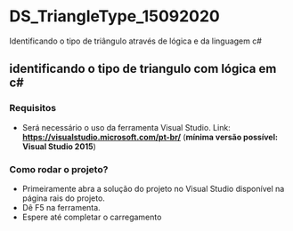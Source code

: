# DS_TriangleType_15092020
Identificando o tipo de triângulo através de lógica e da linguagem c#

## identificando o tipo de triangulo com lógica em c#

### Requisitos
- Será necessário o uso da ferramenta Visual Studio. Link: **https://visualstudio.microsoft.com/pt-br/**
(**mínima versão possível: Visual Studio 2015**)

### Como rodar o projeto?
- Primeiramente abra a solução do projeto no Visual Studio disponível na página rais do projeto.
- Dê F5 na ferramenta.
- Espere até completar o carregamento
